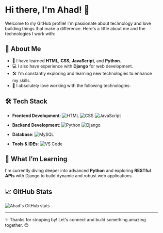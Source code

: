 # Hi there, I'm Ahad! 👋

Welcome to my GitHub profile! I'm passionate about technology and love building things that make a difference. Here's a little about me and the technologies I work with:

## 🚀 About Me
- 🌟 I have learned **HTML**, **CSS**, **JavaScript**, and **Python**.
- 💻 I also have experience with **Django** for web development.
- 🛠️ I'm constantly exploring and learning new technologies to enhance my skills.
- 💖 I absolutely love working with the following technologies:

## 🛠️ Tech Stack

- **Frontend Development**:
  ![HTML](https://img.shields.io/badge/HTML-%23E34F26.svg?style=for-the-badge&logo=html5&logoColor=white)
  ![CSS](https://img.shields.io/badge/CSS-%231572B6.svg?style=for-the-badge&logo=css3&logoColor=white)
  ![JavaScript](https://img.shields.io/badge/JavaScript-%23F7DF1E.svg?style=for-the-badge&logo=javascript&logoColor=black)

- **Backend Development**:
  ![Python](https://img.shields.io/badge/Python-%233776AB.svg?style=for-the-badge&logo=python&logoColor=white)
  ![Django](https://img.shields.io/badge/Django-%23092E20.svg?style=for-the-badge&logo=django&logoColor=white)

- **Database**:
  ![MySQL](https://img.shields.io/badge/MySQL-%234479A1.svg?style=for-the-badge&logo=mysql&logoColor=white)

- **Tools & IDEs**:
  ![VS Code](https://img.shields.io/badge/VS%20Code-%23007ACC.svg?style=for-the-badge&logo=visual-studio-code&logoColor=white)

## 🌱 What I’m Learning
I'm currently diving deeper into advanced **Python** and exploring **RESTful APIs** with Django to build dynamic and robust web applications.

## 📈 GitHub Stats
![Ahad's GitHub stats](https://github-readme-stats.vercel.app/api?username=yourusername&show_icons=true&theme=radical)

---

✨ Thanks for stopping by! Let's connect and build something amazing together. 😊
